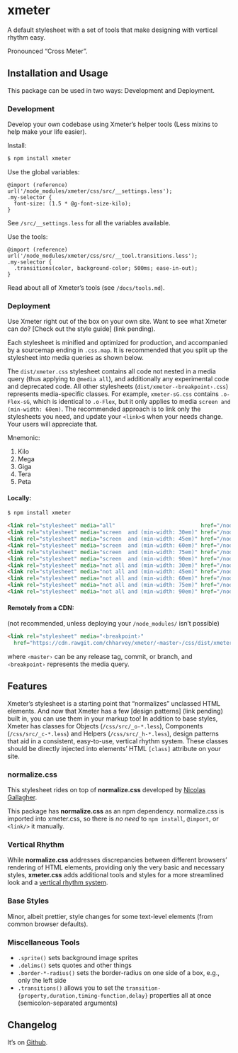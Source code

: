 # xmeter
A default stylesheet with a set of tools that make designing with vertical rhythm easy.

Pronounced “Cross Meter”.


## Installation and Usage

This package can be used in two ways: Development and Deployment.

### Development

Develop your own codebase using Xmeter’s helper tools (Less mixins to help make your life easier).

Install:
```bash
$ npm install xmeter
```

Use the global variables:
```less
@import (reference) url('/node_modules/xmeter/css/src/__settings.less');
.my-selector {
  font-size: (1.5 * @g-font-size-kilo);
}
```
See `/src/__settings.less` for all the variables available.

Use the tools:
```less
@import (reference) url('/node_modules/xmeter/css/src/__tool.transitions.less');
.my-selector {
  .transitions(color, background-color; 500ms; ease-in-out);
}
```
Read about all of Xmeter’s tools (see `/docs/tools.md`).

### Deployment

Use Xmeter right out of the box on your own site.
Want to see what Xmeter can do? [Check out the style guide] (link pending).

Each stylesheet is minified and optimized for production, and accompanied by a sourcemap ending in `.css.map`.
It is recommended that you split up the stylesheet into media queries as shown below.

The `dist/xmeter.css` stylesheet contains all code not nested in a media query
(thus applying to `@media all`), and additionally any experimental code and deprecated code.
All other stylesheets (`dist/xmeter-‹breakpoint›.css`) represents media-specific classes.
For example, `xmeter-sG.css` contains `.o-Flex-sG`, which is identical to `.o-Flex`,
but it only applies to media `screen and (min-width: 60em)`.
The recommended approach is to link only the stylesheets you need, and update your `<link>`s when your needs change.
Your users will appreciate that.

Mnemonic:
1. Kilo
2. Mega
3. Giga
4. Tera
5. Peta

#### Locally:
```bash
$ npm install xmeter
```
```html
<link rel="stylesheet" media="all"                           href="/node_modules/xmeter/css/dist/xmeter.css"/>
<link rel="stylesheet" media="screen  and (min-width: 30em)" href="/node_modules/xmeter/css/dist/xmeter-sK.css"/>
<link rel="stylesheet" media="screen  and (min-width: 45em)" href="/node_modules/xmeter/css/dist/xmeter-sM.css"/>
<link rel="stylesheet" media="screen  and (min-width: 60em)" href="/node_modules/xmeter/css/dist/xmeter-sG.css"/>
<link rel="stylesheet" media="screen  and (min-width: 75em)" href="/node_modules/xmeter/css/dist/xmeter-sT.css"/>
<link rel="stylesheet" media="screen  and (min-width: 90em)" href="/node_modules/xmeter/css/dist/xmeter-sP.css"/>
<link rel="stylesheet" media="not all and (min-width: 30em)" href="/node_modules/xmeter/css/dist/xmeter-nK.css"/>
<link rel="stylesheet" media="not all and (min-width: 45em)" href="/node_modules/xmeter/css/dist/xmeter-nM.css"/>
<link rel="stylesheet" media="not all and (min-width: 60em)" href="/node_modules/xmeter/css/dist/xmeter-nG.css"/>
<link rel="stylesheet" media="not all and (min-width: 75em)" href="/node_modules/xmeter/css/dist/xmeter-nT.css"/>
<link rel="stylesheet" media="not all and (min-width: 90em)" href="/node_modules/xmeter/css/dist/xmeter-nP.css"/>
```

#### Remotely from a CDN:
(not recommended, unless deploying your `/node_modules/` isn’t possible)

```html
<link rel="stylesheet" media="‹breakpoint›"
  href="https://cdn.rawgit.com/chharvey/xmeter/‹master›/css/dist/xmeter‹breakpoint›.css"/>
```
where `‹master›` can be any release tag, commit, or branch, and `‹breakpoint›` represents the media query.


## Features

Xmeter’s stylesheet is a starting point that “normalizes” unclassed HTML elements.
And now that Xmeter has a few [design patterns] (link pending) built in, you can use them in your markup too!
In addition to base styles, Xmeter has classes for Objects (`/css/src/_o-*.less`), Components (`/css/src/_c-*.less`) and Helpers (`/css/src/_h-*.less`),
design patterns that aid in a consistent, easy-to-use, vertical rhythm system.
These classes should be directly injected into elements’ HTML `[class]` attribute on your site.

### normalize.css

This stylesheet rides on top of **normalize.css** developed by
[Nicolas Gallagher](http://necolas.github.io/normalize.css/).

This package has **normalize.css** as an npm dependency.
normalize.css is imported into xmeter.css, so there is *no need* to
`npm install`, `@import`, or `<link/>` it manually.

### Vertical Rhythm

While **normalize.css** addresses discrepancies between different browsers’
rendering of HTML elements, providing only the very basic and necessary styles,
**xmeter.css** adds additional tools and styles for a more streamlined look and a
[vertical rhythm system](https://github.com/chharvey/xmeter/wiki/Vertical-Rhythm).

### Base Styles

Minor, albeit prettier, style changes for some text-level elements (from common browser defaults).

### Miscellaneous Tools
- `.sprite()` sets background image sprites
- `.delims()` sets quotes and other things
- `.border-*-radius()` sets the border-radius on one side of a box, e.g., only the left side
- `.transitions()` allows you to set the
  `transition-{property,duration,timing-function,delay}` properties all at once (semicolon-separated arguments)


## Changelog

It’s on [Github](https://github.com/chharvey/xmeter/releases).
